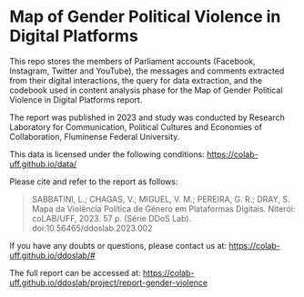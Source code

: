 # Map of Gender Political Violence in Digital Platforms

This repo stores the members of Parliament accounts (Facebook, Instagram, Twitter and YouTube), the messages and comments extracted from their digital interactions, the query for data extraction, and the codebook used in content analysis phase for the Map of Gender Political Violence in Digital Platforms report.

The report was published in 2023 and study was conducted by Research Laboratory for Communication, Political Cultures and Economies of Collaboration, Fluminense Federal University.

This data is licensed under the following conditions: https://colab-uff.github.io/data/

Please cite and refer to the report as follows:

> SABBATINI, L.; CHAGAS, V.; MIGUEL, V. M.; PEREIRA, G. R.; DRAY, S. Mapa da Violência Política de Gênero em Plataformas Digitais. Niterói: coLAB/UFF, 2023. 57 p. (Série DDoS Lab). doi:10.56465/ddoslab.2023.002

If you have any doubts or questions, please contact us at: https://colab-uff.github.io/ddoslab/#

The full report can be accessed at: https://colab-uff.github.io/ddoslab/project/report-gender-violence
